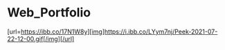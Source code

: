 # Web_Portfolio

[url=https://ibb.co/17N1W8y][img]https://i.ibb.co/LYym7nj/Peek-2021-07-22-12-00.gif[/img][/url]
